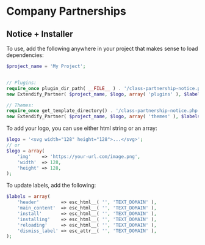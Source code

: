 # Company Partnerships

## Notice + Installer
To use, add the following anywhere in your project that makes sense to load dependencies:
```php
$project_name = 'My Project';


// Plugins:
require_once plugin_dir_path( __FILE__ ) . '/class-partnership-notice.php';
new Extendify_Partner( $project_name, $logo, array( 'plugins' ), $labels );

// Themes:
require_once get_template_directory() . '/class-partnership-notice.php';
new Extendify_Partner( $project_name, $logo, array( 'themes' ), $labels );
 ```

 To add your logo, you can use either html string or an array:
```php
$logo = '<svg width="128" height="128">...</svg>';
// or
$logo = array(
    'img'    => 'https://your-url.com/image.png',
    'width'  => 128,
    'height' => 128,
);
```

To update labels, add the following:

```php
$labels = array(
    'header'        => esc_html__( '', 'TEXT_DOMAIN' ),
    'main_content'  => esc_html__( '', 'TEXT_DOMAIN' ),
    'install'       => esc_html__( '', 'TEXT_DOMAIN' ),
    'installing'    => esc_html__( '', 'TEXT_DOMAIN' ),
    'reloading'     => esc_html__( '', 'TEXT_DOMAIN' ),
    'dismiss_label' => esc_attr__( '', 'TEXT_DOMAIN' ),
);
 ```
